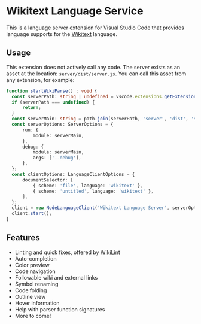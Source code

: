 # Wikitext Language Service

This is a language server extension for Visual Studio Code that provides language supports for the [Wikitext](https://www.mediawiki.org/wiki/Wikitext) language.

## Usage

This extension does not actively call any code. The server exists as an asset at the location: `server/dist/server.js`. You can call this asset from any extension, for example:

```typescript
function startWikiParse() : void {
  const serverPath: string | undefined = vscode.extensions.getExtension('bhsd.vscode-extension-wikiparser')?.extensionPath;
  if (serverPath === undefined) {
      return;
  }
  const serverMain: string = path.join(serverPath, 'server', 'dist', 'server.js');
  const serverOptions: ServerOptions = {
      run: {
          module: serverMain,
      },
      debug: {
          module: serverMain,
          args: ['--debug'],
      },
  };
  const clientOptions: LanguageClientOptions = {
      documentSelector: [
          { scheme: 'file', language: 'wikitext' },
          { scheme: 'untitled', language: 'wikitext' },
      ],
  };
  client = new NodeLanguageClient('Wikitext Language Server', serverOptions, clientOptions);
  client.start();
}
```

## Features

- Linting and quick fixes, offered by [WikiLint](https://npmjs.com/package/wikilint)
- Auto-completion
- Color preview
- Code navigation
- Followable wiki and external links
- Symbol renaming
- Code folding
- Outline view
- Hover information
- Help with parser function signatures
- More to come!
